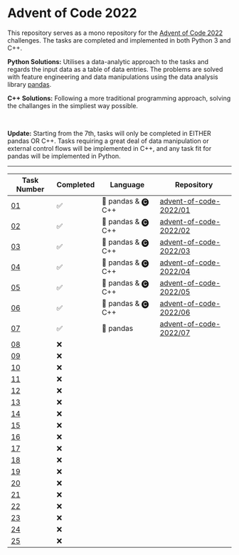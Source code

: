 # Advent of Code 2022

This repository serves as a mono repository for the [Advent of Code 2022]((https://adventofcode.com/2022)) challenges. The tasks are completed and implemented in both Python 3 and C++.

**Python Solutions:** Utilises a data-analytic approach to the tasks and regards the input data as a table of data entries. The problems are solved with feature engineering and data manipulations using the data analysis library [pandas](https://pandas.pydata.org).

**C++ Solutions:** Following a more traditional programming approach, solving the challanges in the simpliest way possible.

&nbsp;
&nbsp;

**Update:**
Starting from the 7th, tasks will only be completed in EITHER pandas OR C++. Tasks requiring a great deal of data manipulation or external control flows will be implemented in C++, and any task fit for pandas will be implemented in Python. 

---

| Task Number | Completed | Language           | Repository |
|-------------|-----------|--------------------|------------|
| [01](https://adventofcode.com/2022/day/1) | ✅ | 🐼 pandas & 🅒 C++ | [advent-of-code-2022/01](https://github.com/n0rrman/advent-of-code-2022/tree/main/01) |
| [02](https://adventofcode.com/2022/day/2) | ✅ | 🐼 pandas & 🅒 C++ | [advent-of-code-2022/02](https://github.com/n0rrman/advent-of-code-2022/tree/main/02) |
| [03](https://adventofcode.com/2022/day/3) | ✅ | 🐼 pandas & 🅒 C++ | [advent-of-code-2022/03](https://github.com/n0rrman/advent-of-code-2022/tree/main/03) |
| [04](https://adventofcode.com/2022/day/4) | ✅ | 🐼 pandas & 🅒 C++ | [advent-of-code-2022/04](https://github.com/n0rrman/advent-of-code-2022/tree/main/04) |
| [05](https://adventofcode.com/2022/day/5) | ✅ | 🐼 pandas & 🅒 C++ | [advent-of-code-2022/05](https://github.com/n0rrman/advent-of-code-2022/tree/main/05) |
| [06](https://adventofcode.com/2022/day/6) | ✅ | 🐼 pandas & 🅒 C++ | [advent-of-code-2022/06](https://github.com/n0rrman/advent-of-code-2022/tree/main/06) |
| [07](https://adventofcode.com/2022/day/7) | ✅ | 🐼 pandas          | [advent-of-code-2022/07](https://github.com/n0rrman/advent-of-code-2022/tree/main/07) |
| [08](https://adventofcode.com/2022/day/8) | ❌ |                   |  |
| [09](https://adventofcode.com/2022/day/9) | ❌ |                   |  |
| [10](https://adventofcode.com/2022/day/10) | ❌ |                   |  |
| [11](https://adventofcode.com/2022/day/11) | ❌ |                   |  |
| [12](https://adventofcode.com/2022/day/12) | ❌ |                   |  |
| [13](https://adventofcode.com/2022/day/13) | ❌ |                   |  |
| [14](https://adventofcode.com/2022/day/14) | ❌ |                   |  |
| [15](https://adventofcode.com/2022/day/15) | ❌ |                   |  |
| [16](https://adventofcode.com/2022/day/16) | ❌ |                   |  |
| [17](https://adventofcode.com/2022/day/17) | ❌ |                   |  |
| [18](https://adventofcode.com/2022/day/18) | ❌ |                   |  |
| [19](https://adventofcode.com/2022/day/19) | ❌ |                   |  |
| [20](https://adventofcode.com/2022/day/20) | ❌ |                   |  |
| [21](https://adventofcode.com/2022/day/21) | ❌ |                   |  |
| [22](https://adventofcode.com/2022/day/22) | ❌ |                   |  |
| [23](https://adventofcode.com/2022/day/23) | ❌ |                   |  |
| [24](https://adventofcode.com/2022/day/24) | ❌ |                   |  |
| [25](https://adventofcode.com/2022/day/25) | ❌ |                   |  |
